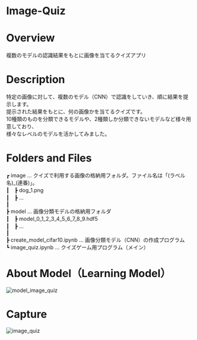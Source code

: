 # Image-Quiz

# Overview
複数のモデルの認識結果をもとに画像を当てるクイズアプリ

# Description
特定の画像に対して、複数のモデル（CNN）で認識をしていき、順に結果を提示します。  
提示された結果をもとに、何の画像かを当てるクイズです。  
10種類のものを分類できるモデルや、2種類しか分類できないモデルなど様々用意しており、  
様々なレベルのモデルを活かしてみました。

# Folders and Files
┏ image … クイズで利用する画像の格納用フォルダ。ファイル名は「(ラベル名)_(連番)」。  
┃　┣ dog_1.png  
┃　┣ …  
┃  
┣ model … 画像分類モデルの格納用フォルダ  
┃　┣ model_0_1_2_3_4_5_6_7_8_9.hdf5  
┃　┣ …  
┃  
┣ create_model_cifar10.ipynb … 画像分類モデル（CNN）の作成プログラム  
┗ image_quiz.ipynb … クイズゲーム用プログラム（メイン）  

# About Model（Learning Model）
![model_image_quiz](https://user-images.githubusercontent.com/39453720/49335179-06549300-f62c-11e8-8c7c-ea64f4d2c146.png)

# Capture
![image_quiz](https://user-images.githubusercontent.com/39453720/46592207-7d255200-cafb-11e8-9650-562a330b22be.png)
